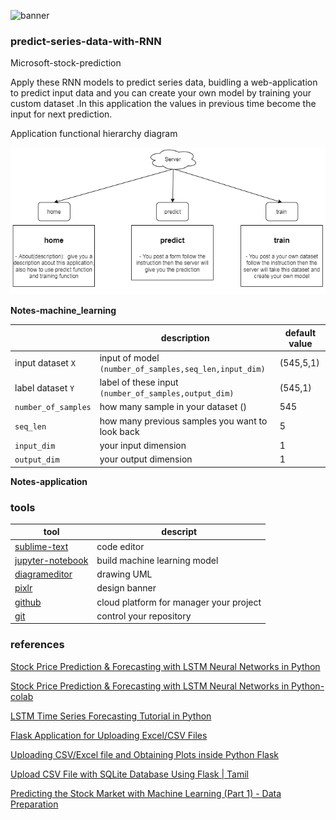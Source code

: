 ![banner](./imgs/banner.gif)

### predict-series-data-with-RNN

Microsoft-stock-prediction

Apply these RNN models to predict series data, buidling a web-application to predict input data and you can create your own model by training your custom dataset .In this application the values in previous time become the input for next prediction.

Application functional hierarchy diagram

![app_func_diagram](./imgs/app_func_diagram.png)

**Notes-machine_learning**

||description|default value|
|---|---|---|
|input dataset `X`| input of model `(number_of_samples,seq_len,input_dim)`|(545,5,1)|
|label dataset `Y`| label of these input `(number_of_samples,output_dim)`|(545,1)|
|`number_of_samples`| how many sample in your dataset ()|545|
|`seq_len`| how many previous samples you want to look back|5|
|`input_dim`| your input dimension|1|
|`output_dim`| your output dimension|1|

**Notes-application**

### tools

|tool|descript|
|---|---|
|[sublime-text](https://www.sublimetext.com/)|code editor|
|[jupyter-notebook](https://jupyter.org/)|build machine learning model|
|[diagrameditor](https://www.diagrameditor.com/)|drawing UML|
|[pixlr](https://pixlr.com/vn/x/)|design banner|
|[github](https://github.com/)|cloud platform for manager your project|
|[git](https://git-scm.com/)|control your repository|

### references

[Stock Price Prediction & Forecasting with LSTM Neural Networks in Python](https://www.youtube.com/watch?v=CbTU92pbDKw&t=492s)

[Stock Price Prediction & Forecasting with LSTM Neural Networks in Python-colab](https://colab.research.google.com/drive/1Bk4zPQwAfzoSHZokKUefKL1s6lqmam6S?usp=sharing)

[LSTM Time Series Forecasting Tutorial in Python](https://www.youtube.com/watch?v=c0k-YLQGKjY)

[Flask Application for Uploading Excel/CSV Files](https://www.youtube.com/watch?v=tJKHrLzcopo)

[Uploading CSV/Excel file and Obtaining Plots inside Python Flask](https://www.youtube.com/watch?v=BAngpMIaZvM)

[Upload CSV File with SQLite Database Using Flask | Tamil](https://www.youtube.com/watch?v=YNzRBjW_HR4&t=215s)

[Predicting the Stock Market with Machine Learning (Part 1) - Data Preparation](https://www.youtube.com/watch?v=Hf-c4Y3OZnk&list=PLGxQQ15B6f3u3rNGzaBqvTd8g7PGTd2jO&index=1)

